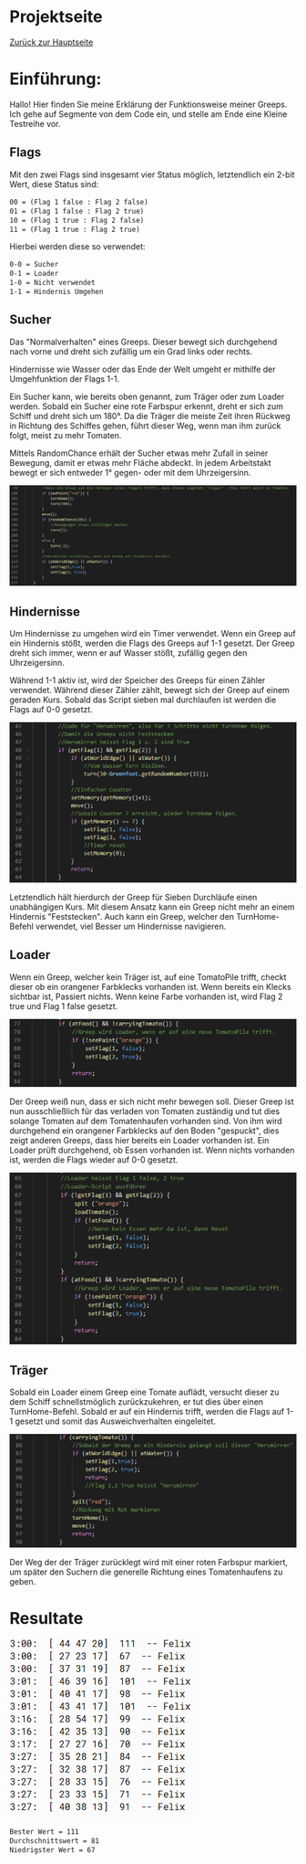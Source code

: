 # Projektseite

[Zurück zur Hauptseite](https://github.com/Felixzed/InformatikProjektGreeps)

# Einführung:

Hallo! Hier finden Sie meine Erklärung der Funktionsweise meiner Greeps. Ich gehe auf Segmente von dem Code ein, und stelle am Ende eine Kleine Testreihe vor.

## Flags

Mit den zwei Flags sind insgesamt vier Status möglich, letztendlich ein 2-bit Wert, diese Status sind:
```
00 = (Flag 1 false : Flag 2 false)
01 = (Flag 1 false : Flag 2 true)
10 = (Flag 1 true : Flag 2 false)
11 = (Flag 1 true : Flag 2 true)
```
Hierbei werden diese so verwendet:

```
0-0 = Sucher
0-1 = Loader
1-0 = Nicht verwendet
1-1 = Hindernis Umgehen
```
## Sucher

Das "Normalverhalten" eines Greeps.
Dieser bewegt sich durchgehend nach vorne und dreht sich zufällig um ein Grad links oder rechts.

Hindernisse wie Wasser oder das Ende der Welt umgeht er mithilfe der Umgehfunktion der Flags 1-1.

Ein Sucher kann, wie bereits oben genannt, zum Träger oder zum Loader werden.
Sobald ein Sucher eine rote Farbspur erkennt, dreht er sich zum Schiff und dreht sich um 180°. Da die Träger die meiste Zeit ihren Rückweg in Richtung des Schiffes gehen, führt dieser Weg, wenn man ihm zurück folgt, meist zu mehr Tomaten.

Mittels RandomChance erhält der Sucher etwas mehr Zufall in seiner Bewegung, damit er etwas mehr Fläche abdeckt. In jedem Arbeitstakt bewegt er sich entweder 1° gegen- oder mit dem Uhrzeigersinn. 

![ScoutingCode](img/scoutcode.PNG)

## Hindernisse
Um Hindernisse zu umgehen wird ein Timer verwendet. Wenn ein Greep auf ein Hindernis stößt, werden die Flags des Greeps auf 1-1 gesetzt. Der Greep dreht sich immer, wenn er auf Wasser stößt, zufällig gegen den Uhrzeigersinn.

Während 1-1 aktiv ist, wird der Speicher des Greeps für einen Zähler verwendet. Während dieser Zähler zählt, bewegt sich der Greep auf einem geraden Kurs. Sobald das Script sieben mal durchlaufen ist werden die Flags auf 0-0 gesetzt.

![Avoidcode](img/avoidcode.PNG)

Letztendlich hält hierdurch der Greep für Sieben Durchläufe einen unabhängigen Kurs. Mit diesem Ansatz kann ein Greep nicht mehr an einem Hindernis "Feststecken". Auch kann ein Greep, welcher den TurnHome-Befehl verwendet, viel Besser um Hindernisse navigieren. 

## Loader
Wenn ein Greep, welcher kein Träger ist, auf eine TomatoPile trifft, checkt dieser ob ein orangener Farbklecks vorhanden ist. Wenn bereits ein Klecks sichtbar ist, Passiert nichts.
Wenn keine Farbe vorhanden ist, wird Flag 2 true und Flag 1 false gesetzt.

![BecomeLoaderCode](img/becomeloadercode.PNG)

Der Greep weiß nun, dass er sich nicht mehr bewegen soll.
Dieser Greep ist nun ausschließlich für das verladen von Tomaten zuständig und tut dies solange Tomaten auf dem Tomatenhaufen vorhanden sind.
Von ihm wird durchgehend ein orangener Farbklecks auf den Boden "gespuckt", dies zeigt anderen Greeps, dass hier bereits ein Loader vorhanden ist.
Ein Loader prüft durchgehend, ob Essen vorhanden ist. Wenn nichts vorhanden ist, werden die Flags wieder auf 0-0 gesetzt.

![LoaderCode](img/loadercode.PNG)

## Träger

Sobald ein Loader einem Greep eine Tomate auflädt, versucht dieser zu dem Schiff schnellstmöglich zurückzukehren, er tut dies über einen TurnHome-Befehl.
Sobald er auf ein Hindernis trifft, werden die Flags auf 1-1 gesetzt und somit das Ausweichverhalten eingeleitet.

![Carriercode](img/carriercode.PNG)

Der Weg der der Träger zurücklegt wird mit einer roten Farbspur markiert, um später den Suchern die generelle Richtung eines Tomatenhaufens zu geben. 

# Resultate

![Results](img/FinalResults.PNG)

```
Bester Wert = 111
Durchschnittswert = 81
Niedrigster Wert = 67
```